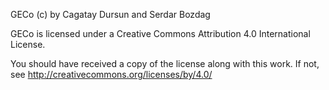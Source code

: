 GECo (c) by Cagatay Dursun and Serdar Bozdag

GECo is licensed under a Creative Commons Attribution 4.0 International License.

You should have received a copy of the license along with this work. If not, see http://creativecommons.org/licenses/by/4.0/
